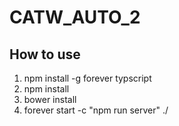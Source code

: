# CATW_AUTO_2

## How to use
1. npm install -g forever typscript
2. npm install
3. bower install
4. forever start -c "npm run server" ./